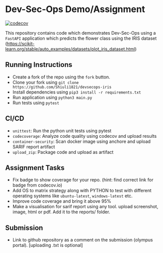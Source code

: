 # Dev-Sec-Ops Demo/Assignment

[![codecov](https://codecov.io/gh/Shiuli1821/devsecops-iris/branch/master/graph/badge.svg?token=X3LQKVVCXK)](https://codecov.io/gh/Shiuli1821/devsecops-iris)

This repository contains code which demonstrates Dev-Sec-Ops using a `FastAPI` application which predicts the flower class using the IRIS dataset (https://scikit-learn.org/stable/auto_examples/datasets/plot_iris_dataset.html)

## Running Instructions
- Create a fork of the repo using the `fork` button.
- Clone your fork using `git clone https://github.com/Shiuli1821/devsecops-iris`
- Install dependencies using `pip3 install -r requirements.txt`
- Run application using `python3 main.py`
- Run tests using `pytest`

## CI/CD
- `unittest`: Run the python unit tests using pytest
- `codecoverage`: Analyze code quality using codecov and upload results
- `container-security`: Scan docker image using anchore and upload SARIF report artifact
- `upload_zip`: Package code and upload as artifact


## Assignment Tasks
- Fix badge to show coverage for your repo. (hint: find correct link for badge from codecov.io)
- Add OS to matrix strategy along with PYTHON to test with different operating systems like `ubuntu-latest`, `windows-latest`  etc.
- Improve code coverage and bring it above 95%
- Make a visualisation for sarif report using any tool. upload screenshot, image, html or pdf. Add it to the reports/ folder. 

## Submission
- Link to github repository as a comment on the submission (olympus portal). [uploading .txt is optional]
